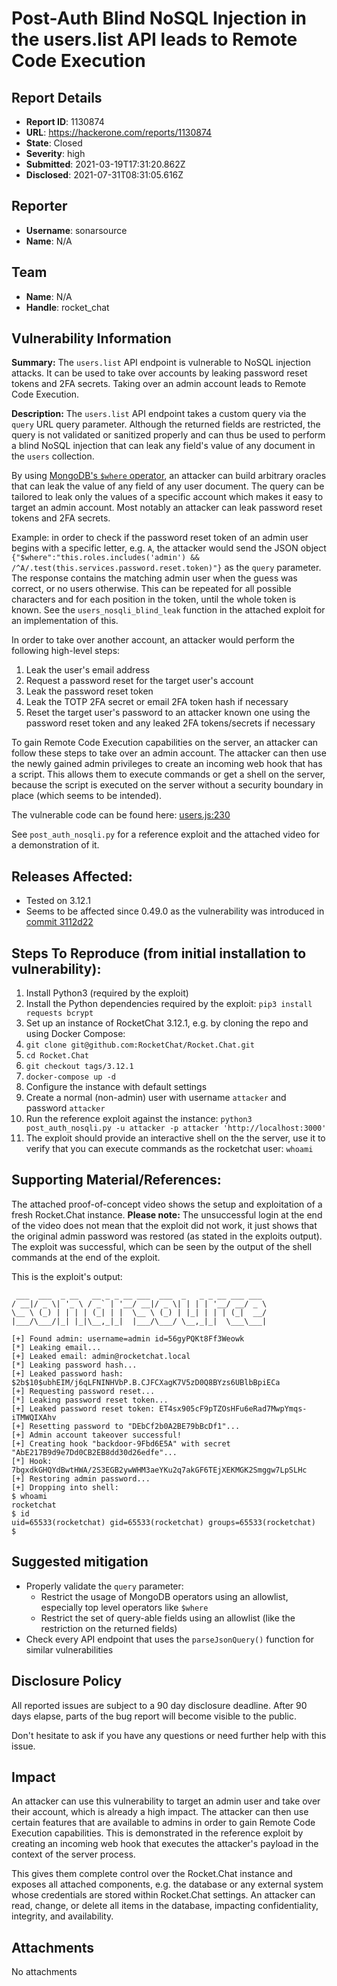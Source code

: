 # Post-Auth Blind NoSQL Injection in the users.list API leads to Remote Code Execution

## Report Details
- **Report ID**: 1130874
- **URL**: https://hackerone.com/reports/1130874
- **State**: Closed
- **Severity**: high
- **Submitted**: 2021-03-19T17:31:20.862Z
- **Disclosed**: 2021-07-31T08:31:05.616Z

## Reporter
- **Username**: sonarsource
- **Name**: N/A

## Team
- **Name**: N/A
- **Handle**: rocket_chat

## Vulnerability Information
**Summary:**
The `users.list` API endpoint is vulnerable to NoSQL injection attacks. It can be used to take over accounts by leaking password reset tokens and 2FA secrets. Taking over an admin account leads to Remote Code Execution.

**Description:**
The `users.list` API endpoint takes a custom query via the `query` URL query parameter. Although the returned fields are restricted, the query is not validated or sanitized properly and can thus be used to perform a blind NoSQL injection that can leak any field's value of any document in the `users` collection.

By using [MongoDB's `$where` operator](https://docs.mongodb.com/manual/reference/operator/query/where/), an attacker can build arbitrary oracles that can leak the value of any field of any user document. The query can be tailored to leak only the values of a specific account which makes it easy to target an admin account. Most notably an attacker can leak password reset tokens and 2FA secrets.

Example: in order to check if the password reset token of an admin user begins with a specific letter, e.g. `A`, the attacker would send the JSON object `{"$where":"this.roles.includes('admin') && /^A/.test(this.services.password.reset.token)"}` as the `query` parameter. The response contains the matching admin user when the guess was correct, or no users otherwise. This can be repeated for all possible characters and for each position in the token, until the whole token is known. See the `users_nosqli_blind_leak` function in the attached exploit for an implementation of this.

In order to take over another account, an attacker would perform the following high-level steps:
1. Leak the user's email address
1. Request a password reset for the target user's account
1. Leak the password reset token
1. Leak the TOTP 2FA secret or email 2FA token hash if necessary
1. Reset the target user's password to an attacker known one using the password reset token and any leaked 2FA tokens/secrets if necessary

To gain Remote Code Execution capabilities on the server, an attacker can follow these steps to take over an admin account. The attacker can then use the newly gained admin privileges to create an incoming web hook that has a script. This allows them  to execute commands or get a shell on the server, because the script is executed on the server without a security boundary in place (which seems to be intended).

The vulnerable code can be found here: [users.js:230](https://github.com/RocketChat/Rocket.Chat/blob/eba1e9b3146e5102baed000953c2cb51930c345c/app/api/server/v1/users.js#L230-L237)

See `post_auth_nosqli.py` for a reference exploit and the attached video for a demonstration of it.

## Releases Affected:
- Tested on 3.12.1
- Seems to be affected since 0.49.0 as the vulnerability was introduced in [commit 3112d22](https://github.com/RocketChat/Rocket.Chat/commit/3112d225fe1533dd77cfad7fff085d53d78c19f2#diff-84949efc4b8041a5ac51e7bcd0f2cd38b8fd3690f059235769ab437b453feab8R120)

## Steps To Reproduce (from initial installation to vulnerability):
1. Install Python3 (required by the exploit)
1. Install the Python dependencies required by the exploit: `pip3 install requests bcrypt`
1. Set up an instance of RocketChat 3.12.1, e.g. by cloning the repo and using Docker Compose:
  1. `git clone git@github.com:RocketChat/Rocket.Chat.git`
  1. `cd Rocket.Chat`
  1. `git checkout tags/3.12.1`
  1. `docker-compose up -d`
1. Configure the instance with default settings
1. Create a normal (non-admin) user with username `attacker` and password `attacker`
1. Run the reference exploit against the instance: `python3 post_auth_nosqli.py -u attacker -p attacker 'http://localhost:3000'`
1. The exploit should provide an interactive shell on the the server, use it to verify that you can execute commands as the rocketchat user: `whoami`

## Supporting Material/References:
The attached proof-of-concept video shows the setup and exploitation of a fresh Rocket.Chat instance.
**Please note:** The unsuccessful login at the end of the video does not mean that the exploit did not work, it just shows that the original admin password was restored (as stated in the exploits output). The exploit was successful, which can be seen by the output of the shell commands at the end of the exploit.

This is the exploit's output:
```
 ___  ___  _ __   __ _ _ __ ___  ___  _   _ _ __ ___ ___ 
/ __|/ _ \| '_ \ / _` | '__/ __|/ _ \| | | | '__/ __/ _ \
\__ \ (_) | | | | (_| | |  \__ \ (_) | |_| | | | (_|  __/
|___/\___/|_| |_|\__,_|_|  |___/\___/ \__,_|_|  \___\___|

[+] Found admin: username=admin id=56gyPQKt8Ff3Weowk
[*] Leaking email...
[+] Leaked email: admin@rocketchat.local
[*] Leaking password hash...
[+] Leaked password hash: $2b$10$ubhEIM/j6qLFNINHVbP.B.CJFCXagK7V5zD0Q8BYzs6UBlbBpiECa
[+] Requesting password reset...
[*] Leaking password reset token...
[+] Leaked password reset token: ET4sx905cF9pTZOsHFu6eRad7MwpYmqs-iTMWQIXAhv
[+] Resetting password to "DEbCf2b0A2BE79bBcDf1"...
[+] Admin account takeover successful!
[+] Creating hook "backdoor-9Fbd6E5A" with secret "AbE217B9d9e7Dd0CB2EB8dd30d26edfe"...
[*] Hook: 7bgxdkGHQYdBwtHWA/2S3EGB2ywWHM3aeYKu2q7akGF6TEjXEKMGK2Smggw7LpSLHc
[+] Restoring admin password...
[+] Dropping into shell:
$ whoami
rocketchat
$ id
uid=65533(rocketchat) gid=65533(rocketchat) groups=65533(rocketchat)
$ 
```

## Suggested mitigation
- Properly validate the `query` parameter:
  - Restrict the usage of MongoDB operators using an allowlist, especially top level operators like `$where`
  - Restrict the set of query-able fields using an allowlist (like the restriction on the returned fields)
- Check every API endpoint that uses the `parseJsonQuery()` function for similar vulnerabilities

## Disclosure Policy
All reported issues are subject to a 90 day disclosure deadline. 
After 90 days elapse, parts of the bug report will become visible to the public.

Don't hesitate to ask if you have any questions or need further help with this issue.

## Impact

An attacker can use this vulnerability to target an admin user and take over their account, which is already a high impact. The attacker can then use certain features that are available to admins in order to gain Remote Code Execution capabilities. This is demonstrated in the reference exploit by creating an incoming web hook that executes the attacker's payload in the context of the server process.

This gives them complete control over the Rocket.Chat instance and exposes all attached components, e.g. the database or any external system whose credentials are stored within Rocket.Chat settings. An attacker can read, change, or delete all items in the database, impacting confidentiality, integrity, and availability.

## Attachments
No attachments
